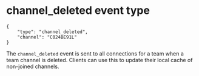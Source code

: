 # channel_deleted event type

	{
		"type": "channel_deleted",
		"channel": "C024BE91L"
	}

The `channel_deleted` event is sent to all connections for a team when a team
channel is deleted. Clients can use this to update their local cache of
non-joined channels.
